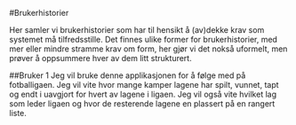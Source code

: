 #Brukerhistorier

Her samler vi brukerhistorier som har til hensikt å (av)dekke krav som systemet må tilfredsstille.
Det finnes ulike former for brukerhistorier, med mer eller mindre stramme krav om form, her gjør vi det nokså uformelt,
men prøver å oppsummere hver av dem litt strukturert.

##Bruker 1
Jeg vil bruke denne applikasjonen for å følge med på fotballigaen. Jeg vil vite hvor mange kamper lagene har spilt, vunnet, tapt og endt i uavgjort for hvert av lagene i ligaen. Jeg vil også vite hvilket lag som leder ligaen og hvor de resterende lagene en plassert på en rangert liste.

